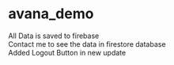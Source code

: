 # avana_demo

All Data is saved to firebase\
Contact me to see the data in firestore database\
Added Logout Button in new update
